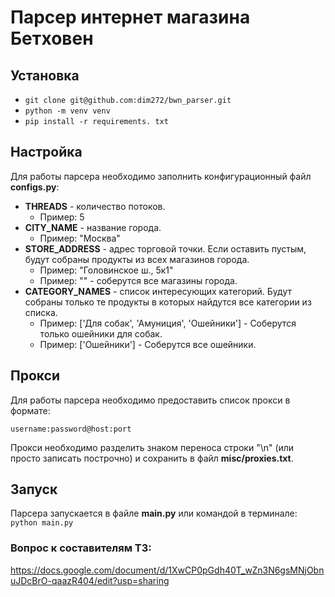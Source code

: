 # Парсер интернет магазина Бетховен

## Установка

- ```git clone git@github.com:dim272/bwn_parser.git```
- ```python -m venv venv```
- ```pip install -r requirements. txt```

## Настройка

Для работы парсера необходимо заполнить конфигурационный файл **configs.py**:

- **THREADS** - количество потоков. 
  - Пример: 5
- **CITY_NAME** - название города. 
  - Пример: "Москва"
- **STORE_ADDRESS** - адрес торговой точки. Если оставить пустым, будут собраны продукты из всех магазинов города.
  - Пример: "Головинское ш., 5к1"
  - Пример: "" - соберутся все магазины города.
- **CATEGORY_NAMES** - список интересующих категорий. Будут собраны только те продукты в которых найдутся все категории из списка.
  - Пример: ['Для собак', 'Амуниция', 'Ошейники'] - Соберутся только ошейники для собак.
  - Пример: ['Ошейники'] - Соберутся все ошейники.

## Прокси
Для работы парсера необходимо предоставить список прокси в формате:

```username:password@host:port```

Прокси необходимо разделить знаком переноса строки "\n" (или просто записать построчно) и сохранить в файл **misc/proxies.txt**.

## Запуск

Парсера запускается в файле **main.py** или командой в терминале: ```python main.py```


### Вопрос к составителям ТЗ: 
https://docs.google.com/document/d/1XwCP0pGdh40T_wZn3N6gsMNjObnuJDcBrO-qaazR404/edit?usp=sharing
